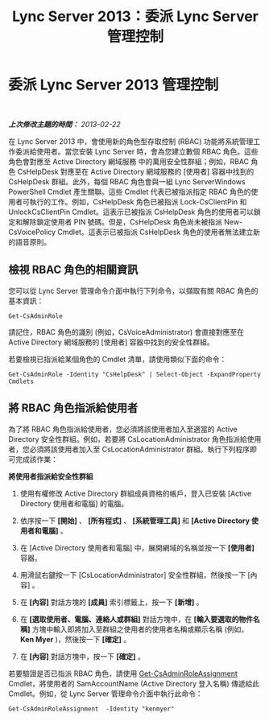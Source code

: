 ﻿---
title: Lync Server 2013：委派 Lync Server 管理控制
TOCTitle: 委派 Lync Server 2013 管理控制
ms:assetid: 0f378eff-8ef4-4c60-9fd2-67d7ee259ef8
ms:mtpsurl: https://technet.microsoft.com/zh-tw/library/Gg520951(v=OCS.15)
ms:contentKeyID: 49290106
ms.date: 08/10/2015
mtps_version: v=OCS.15
ms.translationtype: HT
---

# 委派 Lync Server 2013 管理控制

 

_**上次修改主題的時間：** 2013-02-22_

在 Lync Server 2013 中，會使用新的角色型存取控制 (RBAC) 功能將系統管理工作委派給使用者。當您安裝 Lync Server 時，會為您建立數個 RBAC 角色。這些角色會對應至 Active Directory 網域服務 中的萬用安全性群組；例如，RBAC 角色 CsHelpDesk 對應至在 Active Directory 網域服務的 \[使用者\] 容器中找到的 CsHelpDesk 群組。此外，每個 RBAC 角色會與一組 Lync ServerWindows PowerShell Cmdlet 產生關聯。這些 Cmdlet 代表已被指派指定 RBAC 角色的使用者可執行的工作。例如，CsHelpDesk 角色已被指派 Lock-CsClientPin 和 UnlockCsClientPin Cmdlet。這表示已被指派 CsHelpDesk 角色的使用者可以鎖定和解除鎖定使用者 PIN 號碼。但是，CsHelpDesk 角色尚未被指派 New-CsVoicePolicy Cmdlet。這表示已被指派 CsHelpDesk 角色的使用者無法建立新的語音原則。

## 檢視 RBAC 角色的相關資訊

您可以從 Lync Server 管理命令介面中執行下列命令，以擷取有關 RBAC 角色的基本資訊：

    Get-CsAdminRole

請記住，RBAC 角色的識別 (例如，CsVoiceAdministrator) 會直接對應至在 Active Directory 網域服務的 \[使用者\] 容器中找到的安全性群組。

若要檢視已指派給某個角色的 Cmdlet 清單，請使用類似下面的命令：

    Get-CsAdminRole -Identity "CsHelpDesk" | Select-Object -ExpandProperty Cmdlets

## 將 RBAC 角色指派給使用者

為了將 RBAC 角色指派給使用者，您必須將該使用者加入至適當的 Active Directory 安全性群組。例如，若要將 CsLocationAdministrator 角色指派給使用者，您必須將該使用者加入至 CsLocationAdministrator 群組。執行下列程序即可完成該作業：

**將使用者指派給安全性群組**

1.  使用有權修改 Active Directory 群組成員資格的帳戶，登入已安裝 \[Active Directory 使用者和電腦\] 的電腦。

2.  依序按一下 **\[開始\]** 、 **\[所有程式\]** 、 **\[系統管理工具\]** 和 **\[Active Directory 使用者和電腦\]** 。

3.  在 \[Active Directory 使用者和電腦\] 中，展開網域的名稱並按一下 **\[使用者\]** 容器。

4.  用滑鼠右鍵按一下 \[CsLocationAdministrator\] 安全性群組，然後按一下 \[內容\] 。

5.  在 **\[內容\]** 對話方塊的 **\[成員\]** 索引標籤上，按一下 **\[新增\]** 。

6.  在 **\[選取使用者、電腦、連絡人或群組\]** 對話方塊中，在 **\[輸入要選取的物件名稱\]** 方塊中輸入即將加入至群組之使用者的使用者名稱或顯示名稱 (例如， **Ken Myer** )，然後按一下 **\[確定\]** 。

7.  在 **\[內容\]** 對話方塊中，按一下 **\[確定\]** 。

若要驗證是否已指派 RBAC 角色，請使用 [Get-CsAdminRoleAssignment](get-csadminroleassignment.md) Cmdlet，將使用者的 SamAccountName (Active Directory 登入名稱) 傳遞給此 Cmdlet。例如，從 Lync Server 管理命令介面中執行此命令：

    Get-CsAdminRoleAssignment  -Identity "kenmyer"

